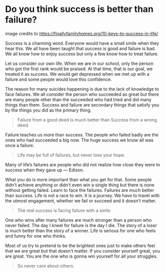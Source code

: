 
# Do you think success is better than failure?

image credits to https://finallyfamilyhomes.org/10-keys-to-success-in-life/

Success is a charming word. Everyone would have a small smile when they hear this. We all have been taught that success is good and failure is bad. We all know how to enjoy success but only a few know how to treat failure.

Let us consider our own life. When we are in our school, only the person who got the first rank would be praised. At that time, that is our goal, we treated it as success. We would get depressed when we met up with a failure and some people would love this confidence.

The reason for many suicides happening is due to the lack of knowledge to face failures. We all consider the person who succeeded as great but there are many people other than the succeeded who had tried and did many things than them. Success and failure are secondary things that satisfy you by the things you did as the primary thing.
> Failure from a good deed is much better than Success from a wrong deed.

Failure teaches us more than success. The people who failed badly are the ones who had succeeded a big now. The huge success we know all was once a failure.
> Life may be full of failures, but never lose your hope.

Many of life’s failures are people who did not realize how close they were to success when they gave up — Edison.

What you do is more important than what you get for that. Some people didn’t achieve anything or didn’t even win a single thing but there is none without getting failed. Learn to face the failures. Failures are much better than success. Life is not a race to win. It is a journey. We have to travel with the utmost engagement, whether we fail or succeed and it doesn’t matter.
> The real success is facing failure with a smile.

One who wins after many failures are much stronger than a person who never failed. The day I kneel for failure is the day I die. The story of a loser is much better than the story of a winner. Life is serious for one who feels and funny for one who thinks.

Most of us try to pretend to be the brightest ones just to make others feel that we are great but that doesn’t matter. If you consider yourself great, you are great. You are the one who is gonna win yourself for all your struggles.
> So never care about others.
